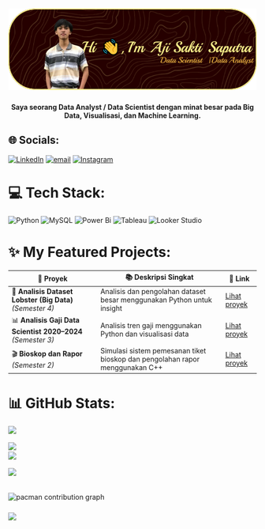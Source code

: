 
###
![ajisakti554](image-1.png)


###

<h4 align="center">Saya seorang Data Analyst / Data Scientist dengan minat besar pada Big Data, Visualisasi, dan Machine Learning.</h4>

###

## 🌐 Socials:
 [![LinkedIn](https://img.shields.io/badge/LinkedIn-%230077B5.svg?logo=linkedin&logoColor=white)](https://www.linkedin.com/in/aji-sakti-saputra-094259281/?lipi=urn%3Ali%3Apage%3Ad_flagship3_profile_verification_details%3B0HvKm5UASDigJlePOIiyvA%3D%3D) [![email](https://img.shields.io/badge/Email-D14836?logo=gmail&logoColor=white)](mailto:ajisakti554@gmail.com) [![Instagram](https://img.shields.io/badge/Instagram-%23E4405F.svg?logo=Instagram&logoColor=white)](https://instagram.com/ajisakts)
 



# 💻 Tech Stack:
![Python](https://img.shields.io/badge/python-3670A0?style=for-the-badge&logo=python&logoColor=ffdd54) ![MySQL](https://img.shields.io/badge/mysql-4479A1.svg?style=for-the-badge&logo=mysql&logoColor=white) ![Power Bi](https://img.shields.io/badge/power_bi-F2C811?style=for-the-badge&logo=powerbi&logoColor=black) ![Tableau](https://img.shields.io/badge/tableau-4479A1.svg?style=for-the-badge&logo=tableu&logoColor=white) ![Looker Studio](https://img.shields.io/badge/looker-4479A1?style=for-the-badge&logo=looker&logoColor=)

# ✨ My Featured Projects:

| 📁 Proyek | 📚 Deskripsi Singkat | 🔗 Link |
|----------|-----------------------|--------|
| 🦞 **Analisis Dataset Lobster (Big Data)** *(Semester 4)* | Analisis dan pengolahan dataset besar menggunakan Python untuk insight | [Lihat proyek](https://github.com/ajisakti554/Big-Data-Semester4) |
| 📊 **Analisis Gaji Data Scientist 2020–2024** *(Semester 3)* | Analisis tren gaji menggunakan Python dan visualisasi data | [Lihat proyek](https://github.com/ajisakti554/Pemograman-lanjut-Python-Semester3/tree/main/Tugas%20Besar%20Pemograman%20lanjut) |
| 🎬 **Bioskop dan Rapor** *(Semester 2)* | Simulasi sistem pemesanan tiket bioskop dan pengolahan rapor menggunakan C++ | [Lihat proyek](https://github.com/ajisakti554/Algoritma_pemograman_menggunakanc-_Semester-2/tree/main/project%20semester%201%20c%2B%2B) |





# 📊 GitHub Stats:
![](https://github-readme-stats.vercel.app/api?username=ajisakti554&theme=maroongold&hide_border=false&include_all_commits=false&count_private=false)<br/>

![](https://nirzak-streak-stats.vercel.app/?user=ajisakti554&theme=maroongold&hide_border=false)<br/>
![](https://github-readme-stats.vercel.app/api/top-langs/?username=ajisakti554&theme=maroongold&hide_border=false&include_all_commits=false&count_private=false&layout=compact)


[![](https://visitcount.itsvg.in/api?id=ajisakti554&icon=0&color=0)](https://visitcount.itsvg.in)



[def]: img/github-header-image.jpg
[def2]: github-header-image.png

<br clear="both">

<picture>
  <source media="(prefers-color-scheme: dark)" srcset="https://raw.githubusercontent.com/maurodesouz/maurodesouz/output/pacman-contribution-graph-dark.svg">
  <source media="(prefers-color-scheme: light)" srcset="https://raw.githubusercontent.com/maurodesouz/maurodesouz/output/pacman-contribution-graph.svg">
  <img alt="pacman contribution graph" src="https://raw.githubusercontent.com/maurodesouz/maurodesouz/output/pacman-contribution-graph.svg">
</picture>

###


[![](https://visitcount.itsvg.in/api?id=ajisakti554&icon=0&color=0)](https://visitcount.itsvg.in)



[def]: img/github-header-image.jpg
[def2]: github-header-image.png